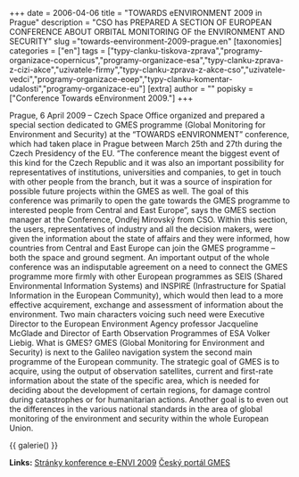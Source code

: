 +++
date = 2006-04-06
title = "TOWARDS eENVIRONMENT 2009 in Prague"
description = "CSO has PREPARED A SECTION OF EUROPEAN CONFERENCE ABOUT ORBITAL MONITORING OF the ENVIRONMENT AND SECURITY"
slug ="towards-eenvironment-2009-prague.en"
[taxonomies]
categories = ["en"]
tags = ["typy-clanku-tiskova-zprava","programy-organizace-copernicus","programy-organizace-esa","typy-clanku-zprava-z-cizi-akce","uzivatele-firmy","typy-clanku-zprava-z-akce-cso","uzivatele-vedci","programy-organizace-eoep","typy-clanku-komentar-udalosti","programy-organizace-eu"]
[extra]
author = ""
popisky = ["Conference Towards eEnvironment 2009."]
+++

Prague, 6 April 2009 – Czech Space Office organized and prepared a special section dedicated to GMES programme (Global Monitoring for Environment and Security) at the “TOWARDS eENVIRONMENT” conference, which had taken place in Prague between March 25th and 27th during the Czech Presidency of the EU. “The conference meant the biggest event of this kind for the Czech Republic and it was also an important possibility for representatives of institutions, universities and companies, to get in touch with other people from the branch, but it was a source of inspiration for possible future projects within the GMES as well. The goal of this conference was primarily to open the gate towards the GMES programme to interested people from Central and East Europe”, says the GMES section manager at the Conference, Ondřej Mirovský from CSO. Within this section, the users, representatives of industry and all the decision makers, were given the information about the state of affairs and they were informed, how countries from Central and East Europe can join the GMES programme – both the space and ground segment. An important output of the whole conference was an indisputable agreement on a need to connect the GMES programme more firmly with other European programmes as SEIS (Shared Environmental Information Systems) and INSPIRE (Infrastructure for Spatial Information in the European Community), which would then lead to a more effective acquirement, exchange and assessment of information about the environment. Two main characters voicing such need were Executive Director to the European Environment Agency professor Jacqueline McGlade and Director of Earth Observation Programmes of ESA Volker Liebig. What is GMES? GMES (Global Monitoring for Environment and Security) is next to the Galileo navigation system the second main programme of the European community. The strategic goal of GMES is to acquire, using the output of observation satellites, current and first-rate information about the state of the specific area, which is needed for deciding about the development of certain regions, for damage control during catastrophes or for humanitarian actions. Another goal is to even out the differences in the various national standards in the area of global monitoring of the environment and security within the whole European Union.

{{ galerie() }}

**Links:**
[Stránky konference e-ENVI 2009]
[Český portál GMES]

[Stránky konference e-ENVI 2009]: http://www.e-envi2009.org/
[Český portál GMES]: http://gmes.gov.cz/
